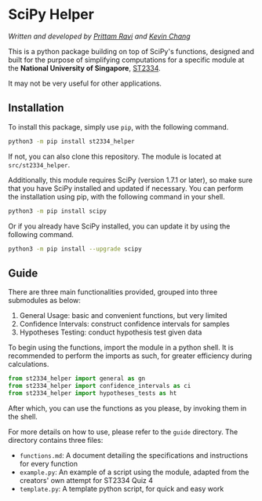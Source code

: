 # SciPy Helper

_Written and developed by [Prittam Ravi](https://github.com/prit3010 "Prittam Ravi") and [Kevin Chang](https://github.com/kevinchangjk "Kevin Chang Jon Kit")_

This is a python package building on top of SciPy's functions, designed and built for the purpose of simplifying computations for a specific module at the **National University of Singapore**, [ST2334](https://nusmods.com/modules/ST2334/probability-and-statistics "Probability and Statistics").

It may not be very useful for other applications.

## Installation

To install this package, simply use `pip`, with the following command.

```bash
python3 -m pip install st2334_helper
```

If not, you can also clone this repository. The module is located at `src/st2334_helper`.

Additionally, this module requires SciPy (version 1.7.1 or later), so make sure that you have SciPy installed and updated if necessary. You can perform the installation using pip, with the following command in your shell.

```bash
python3 -m pip install scipy
```

Or if you already have SciPy installed, you can update it by using the following command.

```bash
python3 -m pip install --upgrade scipy
```

## Guide

There are three main functionalities provided, grouped into three submodules as below:

1. General Usage: basic and convenient functions, but very limited
2. Confidence Intervals: construct confidence intervals for samples
3. Hypotheses Testing: conduct hypothesis test given data


To begin using the functions, import the module in a python shell. It is recommended to perform the imports as such, for greater efficiency during calculations.

```python
from st2334_helper import general as gn
from st2334_helper import confidence_intervals as ci
from st2334_helper import hypotheses_tests as ht
```

After which, you can use the functions as you please, by invoking them in the shell.

For more details on how to use, please refer to the `guide` directory. The directory contains three files:
- `functions.md`: A document detailing the specifications and instructions for every function
- `example.py`: An example of a script using the module, adapted from the creators' own attempt for ST2334 Quiz 4
- `template.py`: A template python script, for quick and easy work
